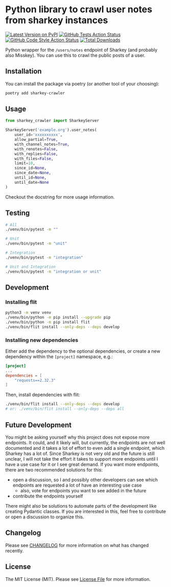 # Python library to crawl user notes from sharkey instances

[![Latest Version on PyPI](https://img.shields.io/pypi/pyversions/sharkey-crawler?style=flat-square)](https://pypi.org/project/sharkey-crawler)
[![GitHub Tests Action Status](https://img.shields.io/github/actions/workflow/status/hexafuchs/sharkey-crawler/run-tests.yml?branch=main&label=tests&style=flat-square)](https://github.com/hexafuchs/sharkey-crawler/actions?query=workflow%3Arun-tests+branch%3Amain)
[![GitHub Code Style Action Status](https://img.shields.io/github/actions/workflow/status/hexafuchs/sharkey-crawler/fix-python-code-style-issues.yml?branch=main&label=code%20style&style=flat-square)](https://github.com/hexafuchs/sharkey-crawler/actions?query=workflow%3A"Fix+Python+code+style+issues"+branch%3Amain)
[![Total Downloads](https://img.shields.io/pypi/dm/sharkey-crawler.svg?style=flat-square)](https://pypi.org/project/sharkey-crawler)

Python wrapper for the `/users/notes` endpoint of Sharkey (and probably also Misskey). You can use this to crawl the 
public posts of a user.

## Installation

You can install the package via poetry (or another tool of your choosing):

```bash
poetry add sharkey-crawler
```

## Usage

```python
from sharkey_crawler import SharkeyServer

SharkeyServer('example.org').user_notes(
    user_id='xxxxxxxxxx',
    allow_partial=True, 
    with_channel_notes=True,
    with_renotes=False,
    with_replies=False,
    with_files=False,
    limit=10,
    since_id=None,
    since_date=None,
    until_id=None,
    until_date=None
)
```

Checkout the docstring for more usage information.

## Testing

```bash
# All
./venv/bin/pytest -m ""

# Unit
./venv/bin/pytest -m "unit"

# Integration
./venv/bin/pytest -m "integration"

# Unit and Integration
./venv/bin/pytest -m "integration or unit"
```

## Development

### Installing flit

```bash
python3 -m venv venv
./venv/bin/python -m pip install --upgrade pip
./venv/bin/python -m pip install flit
./venv/bin/flit install --only-deps --deps develop
```

### Installing new dependencies

Either add the dependency to the optional dependencies, or create a new dependency within the `[project]` namespace, e.g.:

```toml
[project]
...
dependencies = [
    "requests==2.32.3"
]
```

Then, install dependencies with flit:

```bash
./venv/bin/flit install --only-deps --deps develop
# or: ./venv/bin/flit install --only-deps --deps all
```

## Future Development

You might be asking yourself why this project does not expose more endpoints. It could, and it likely will, but 
currently, the endpoints are not well documented and it takes a lot of effort to even add a single endpoint, which 
Sharkey has a lot of. Since Sharkey is not very old and the future is still unclear, I will not take the effort it 
takes to support more endpoints until I have a use case for it or I see great demand. If you want more endpoints, 
there are two recommended solutions for this: 
* open a discussion, so I and possibly other developers can see which endpoints are requested a lot of have an interesting use case
  * also, vote for endpoints you want to see added in the future
* contribute the endpoints yourself

There might also be solutions to automate parts of the development like creating Pydantic classes. If you are interested 
in this, feel free to contribute or open a discussion to organize this.

## Changelog

Please see [CHANGELOG](https://github.com/Hexafuchs/sharkey-crawler/blob/main/CHANGELOG.md) for more information on what has changed recently.

## License

The MIT License (MIT). Please see [License File](https://github.com/Hexafuchs/sharkey-crawler/blob/main/LICENSE.md) for more information.